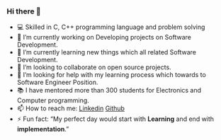 ### Hi there 👋

- :computer: Skilled in C, C++ programming language and problem solving 
- 🔭 I’m currently working on Developing projects on Software Development. 
- 🌱 I’m currently learning new things which all related Software Development.
- 👯 I’m looking to collaborate on open source projects.
- 🤔 I’m looking for help with my learning process which towards to Software Engineer Position.
- :books: I have mentored more than 300 students for Electronics and Computer programming.
- 📫 How to reach me: [Linkedin](https://www.linkedin.com/in/manikumar-tharmaraj-44041a121/) [Github](https://github.com/Manikumar2609)
- ⚡ Fun fact: “My perfect day would start with **Learning** and end with **implementation**.”
